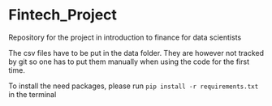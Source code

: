# Fintech_Project
Repository for the project in introduction to finance for data scientists

The csv files have to be put in the data folder. They are however not tracked by git so one has to put them manually when using the code for the first time. 
  
To install the need packages, please run `pip install -r requirements.txt` in the terminal